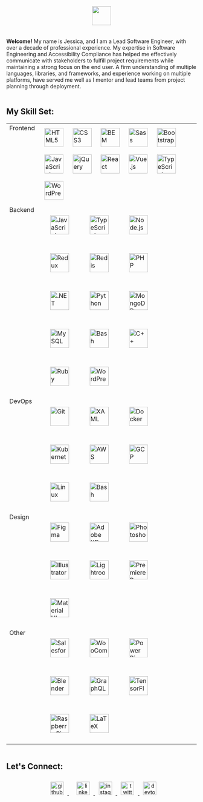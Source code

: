 <div>

  <div align="center">
    <img src="https://img.shields.io/badge/Open%20to%20Work-228B22" height="50" width="auto">
  </div>
  <br/>
  <br/>
  <strong>Welcome!</strong> My name is Jessica, and I am a Lead Software Engineer, with over a decade of professional experience. My expertise in Software Engineering and Accessibility Compliance has helped me effectively communicate with stakeholders to fulfill project requirements while maintaining a strong focus on the end user. A firm understanding of multiple languages, libraries, and frameworks, and experience working on multiple platforms, have served me well as I mentor and lead teams from project planning through deployment.
  <br/>
  <br/>
  
  ## My Skill Set:
  <table style="margin: 0px; width: 100%;">
    <tr width="100%">
      <td valign="top" width="15%">Frontend</td>
      <td valign="top" width="85%">
        <div>
          <img style="margin: 10px" src="https://profilinator.rishav.dev/skills-assets/html5-original-wordmark.svg" alt="HTML5" height="50"/>
          <img style="margin: 10px" src="https://profilinator.rishav.dev/skills-assets/css3-original-wordmark.svg" alt="CSS3" height="50"/>
          <img style="margin: 10px" src="https://profilinator.rishav.dev/skills-assets/bem.svg" alt="BEM" height="50"/>
          <img style="margin: 10px" src="https://profilinator.rishav.dev/skills-assets/sass-original.svg" alt="Sass" height="50"/>
          <img style="margin: 10px" src="https://profilinator.rishav.dev/skills-assets/bootstrap-plain.svg" alt="Bootstrap" height="50"/>
          <img style="margin: 10px" src="https://profilinator.rishav.dev/skills-assets/javascript-original.svg" alt="JavaScript" height="50"/>
          <img style="margin: 10px" src="https://profilinator.rishav.dev/skills-assets/jquery.png" alt="jQuery" height="50"/>
          <img style="margin: 10px" src="https://profilinator.rishav.dev/skills-assets/react-original-wordmark.svg" alt="React" height="50"/>
          <img style="margin: 10px" src="https://profilinator.rishav.dev/skills-assets/vuejs-original-wordmark.svg" alt="Vue.js" height="50"/>
          <img style="margin: 10px" src="https://profilinator.rishav.dev/skills-assets/typescript-original.svg" alt="TypeScript" height="50"/>
          <img style="margin: 10px" src="https://profilinator.rishav.dev/skills-assets/wordpress.png" alt="WordPress" height="50"/>
        </div>
      </td>
    </tr>
    <tr width="100%">
      <td valign="top" width="15%">Backend</td>
      <td valign="top" width="85%">
        <div>
          <img style="margin: 25px" src="https://profilinator.rishav.dev/skills-assets/javascript-original.svg" alt="JavaScript" height="50"/>
          <img style="margin: 25px" src="https://profilinator.rishav.dev/skills-assets/typescript-original.svg" alt="TypeScript" height="50"/>
          <img style="margin: 25px" src="https://profilinator.rishav.dev/skills-assets/nodejs-original-wordmark.svg" alt="Node.js" height="50"/>
          <img style="margin: 25px" src="https://profilinator.rishav.dev/skills-assets/redux-original.svg" alt="Redux" height="50"/>
          <img style="margin: 25px" src="https://profilinator.rishav.dev/skills-assets/redis-original-wordmark.svg" alt="Redis" height="50"/>
          <img style="margin: 25px" src="https://profilinator.rishav.dev/skills-assets/php-original.svg" alt="PHP" height="50"/>
          <img style="margin: 25px" src="https://profilinator.rishav.dev/skills-assets/dot-net-original-wordmark.svg" alt=".NET" height="50"/>
          <img style="margin: 25px" src="https://profilinator.rishav.dev/skills-assets/python-original.svg" alt="Python" height="50"/>
          <img style="margin: 25px" src="https://profilinator.rishav.dev/skills-assets/mongodb-original-wordmark.svg" alt="MongoDB" height="50"/>
          <img style="margin: 25px" src="https://profilinator.rishav.dev/skills-assets/mysql-original-wordmark.svg" alt="MySQL" height="50"/>
          <img style="margin: 25px" src="https://profilinator.rishav.dev/skills-assets/gnu_bash-icon.svg" alt="Bash" height="50"/>
          <img style="margin: 25px" src="https://profilinator.rishav.dev/skills-assets/cplusplus-original.svg" alt="C++" height="50"/>
          <img style="margin: 25px" src="https://profilinator.rishav.dev/skills-assets/ruby-original-wordmark.svg" alt="Ruby" height="50"/>
          <img style="margin: 25px" src="https://profilinator.rishav.dev/skills-assets/wordpress.png" alt="WordPress" height="50"/>
        </div>
      </td>
    </tr>
    <tr width="100%">
      <td valign="top" width="15%">DevOps</td>
      <td valign="top" width="85%">
        <div>
          <img style="margin: 25px" src="https://profilinator.rishav.dev/skills-assets/git-scm-icon.svg" alt="Git" height="50"/>
          <img style="margin: 25px" src="https://profilinator.rishav.dev/skills-assets/xaml.png" alt="XAML" height="50"/>
          <img style="margin: 25px" src="https://profilinator.rishav.dev/skills-assets/docker-original-wordmark.svg" alt="Docker" height="50"/>
          <img style="margin: 25px" src="https://profilinator.rishav.dev/skills-assets/kubernetes-icon.svg" alt="Kubernetes" height="50"/>
          <img style="margin: 25px" src="https://profilinator.rishav.dev/skills-assets/amazonwebservices-original-wordmark.svg" alt="AWS" height="50"/>
          <img style="margin: 25px" src="https://profilinator.rishav.dev/skills-assets/google_cloud-icon.svg" alt="GCP" height="50"/>
          <img style="margin: 25px" src="https://profilinator.rishav.dev/skills-assets/linux-original.svg" alt="Linux" height="50"/>
          <img style="margin: 25px" src="https://profilinator.rishav.dev/skills-assets/gnu_bash-icon.svg" alt="Bash" height="50"/>
        </div>
      </td>
    </tr>
    <tr width="100%">
      <td valign="top" width="15%">Design</td>
      <td valign="top" width="85%">
        <div>
          <img style="margin: 25px" src="https://profilinator.rishav.dev/skills-assets/figma-icon.svg" alt="Figma" height="50" />
          <img style="margin: 25px" src="https://profilinator.rishav.dev/skills-assets/adobexd.png" alt="Adobe XD" height="50"/>
          <img style="margin: 25px" src="https://profilinator.rishav.dev/skills-assets/photoshop-plain.svg" alt="Photoshop" height="50"/>
          <img style="margin: 25px" src="https://profilinator.rishav.dev/skills-assets/adobe_illustrator-icon.svg" alt="Illustrator" height="50"/>
          <img style="margin: 25px" src="https://profilinator.rishav.dev/skills-assets/lightroom.png" alt="Lightroom" height="50"/>
          <img style="margin: 25px" src="https://profilinator.rishav.dev/skills-assets/adobepremierepro.png" alt="Premiere Pro" height="50"/>
          <img style="margin: 25px" src="https://profilinator.rishav.dev/skills-assets/mui.png" alt="Material UI" height="50"/>
        </div>
      </td>
    </tr>
    <tr width="100%">
      <td valign="top" width="15%">Other</td>
      <td valign="top" width="85%">
        <div>
          <img style="margin: 25px" src="https://profilinator.rishav.dev/skills-assets/salesforce.png" alt="Salesforce" height="50"/>
          <img style="margin: 25px" src="https://profilinator.rishav.dev/skills-assets/woocommerce.png" alt="WooCommerce" height="50"/>
          <img style="margin: 25px" src="https://profilinator.rishav.dev/skills-assets/powerbi.png" alt="Power Bi" height="50"/>
          <img style="margin: 25px" src="https://profilinator.rishav.dev/skills-assets/blender_community_badge_white.svg" alt="Blender" height="50"/>
          <img style="margin: 25px" src="https://profilinator.rishav.dev/skills-assets/graphql.png" alt="GraphQL" height="50"/>
          <img style="margin: 25px" src="https://profilinator.rishav.dev/skills-assets/tensorflow-icon.svg" alt="TensorFlow" height="50"/>
          <img style="margin: 25px" src="https://profilinator.rishav.dev/skills-assets/raspberrypi.png" alt="Raspberry Pi" height="50"/>
          <img style="margin: 25px" src="https://profilinator.rishav.dev/skills-assets/latex.png" alt="LaTeX" height="50"/>
        </div>
      </td>
    </tr>
  </table>
  <br/>
  
  ## Let's Connect:
  <div align="center">
    <a href="https://github.com/thejessicafelts" target="_blank" style="padding: 10px;">
      <img src=https://img.shields.io/badge/github-%2324292e.svg?&style=for-the-badge&logo=github&logoColor=white alt=github style="margin: 10px; height: 35px;" />
    </a>
    <a href="https://linkedin.com/in/thejessicafelts" target="_blank">
      <img src=https://img.shields.io/badge/linkedin-%231E77B5.svg?&style=for-the-badge&logo=linkedin&logoColor=white alt=linkedin style="margin: 10px; height: 35px;" />
    </a>
    <a href="https://instagram.com/thejessicafelts" target="_blank">
      <img src=https://img.shields.io/badge/instagram-%23000000.svg?&style=for-the-badge&logo=instagram&logoColor=white alt=instagram style="margin: 10px; height: 35px;" />
    </a>
    <a href="https://twitter.com/thejessicafelts" target="_blank">
      <img src=https://img.shields.io/badge/twitter-%2300acee.svg?&style=for-the-badge&logo=twitter&logoColor=white alt=twitter style="margin: 10px; height: 35px;" />
    </a>
    <a href="https://dev.to/thejessicafelts" target="_blank">
      <img src=https://img.shields.io/badge/dev.to-%2308090A.svg?&style=for-the-badge&logo=dev.to&logoColor=white alt=devto style="margin: 10px; height: 35px;" />
    </a>
  </div>

</div>
